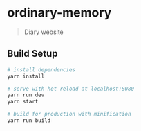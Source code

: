 # ordinary-memory

> Diary website

## Build Setup

``` bash
# install dependencies
yarn install

# serve with hot reload at localhost:8080
yarn run dev
yarn start

# build for production with minification
yarn run build

```